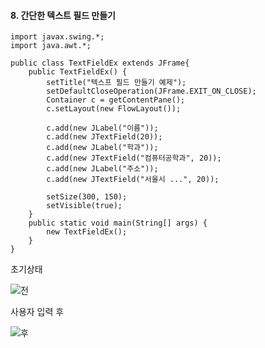#### 8. 간단한 텍스트 필드 만들기
```
import javax.swing.*;
import java.awt.*;

public class TextFieldEx extends JFrame{
	public TextFieldEx() {
		setTitle("텍스프 필드 만들기 예제");
		setDefaultCloseOperation(JFrame.EXIT_ON_CLOSE);
		Container c = getContentPane();
		c.setLayout(new FlowLayout());
		
		c.add(new JLabel("이름"));
		c.add(new JTextField(20));
		c.add(new JLabel("학과"));
		c.add(new JTextField("컴퓨터공학과", 20));
		c.add(new JLabel("주소"));
		c.add(new JTextField("서울시 ...", 20));

		setSize(300, 150);
		setVisible(true);
	}
	public static void main(String[] args) {
		new TextFieldEx();
	}
}
```
초기상태

![전](https://user-images.githubusercontent.com/66901172/92385945-c817cc00-f14d-11ea-9883-bcb4e96a5e35.JPG)

사용자 입력 후

![후](https://user-images.githubusercontent.com/66901172/92385954-c948f900-f14d-11ea-87bf-dd01d91de138.JPG)
